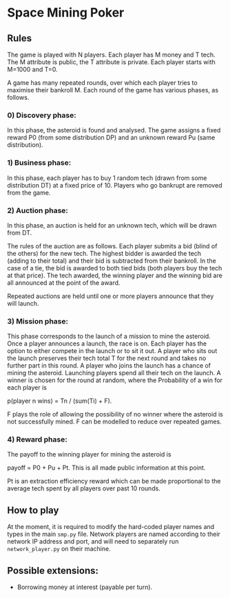 # Space Mining Poker

## Rules

The game is played with N players. Each player has M money and T tech. The M attribute is public, the T attribute is private.
Each player starts with M=1000 and T=0.

A game has many repeated rounds, over which each player tries to maximise their bankroll M. Each round of the game has various phases, as follows.

### 0) Discovery phase:
In this phase, the asteroid is found and analysed. The game assigns a fixed reward P0 (from some distribution DP) and an unknown reward Pu (same distribution).

### 1) Business phase:
In this phase, each player has to buy 1 random tech (drawn from some distribution DT) at a fixed price of 10.
Players who go bankrupt are removed from the game.

### 2) Auction phase:
In this phase, an auction is held for an unknown tech, which will be drawn from DT.

The rules of the auction are as follows. Each player submits a bid (blind of the others) for the new tech. The highest bidder is awarded the tech (adding to their total) and their bid is subtracted from their bankroll. In the case of a tie, the bid is awarded to both tied bids (both players buy the tech at that price). The tech awarded, the winning player and the winning bid are all announced at the point of the award.

Repeated auctions are held until one or more players announce that they will launch.

### 3) Mission phase:
This phase corresponds to the launch of a mission to mine the asteroid.
Once a player announces a launch, the race is on. Each player has the option to either compete in the launch or to sit it out. A player who sits out the launch preserves their tech total T for the next round and takes no further part in this round.
A player who joins the launch has a chance of mining the asteroid.
Launching players spend all their tech on the launch.
A winner is chosen for the round at random, where the Probability of a win for each player is

p(player n wins) = Tn / (sum(Ti) + F).

F plays the role of allowing the possibility of no winner where the asteroid is not successfully mined. F can be modelled to reduce over repeated games.

### 4) Reward phase:
The payoff to the winning player for mining the asteroid is

payoff = P0 + Pu + Pt.
This is all made public information at this point.

Pt is an extraction efficiency reward which can be made proportional to the average tech spent by all players over past 10 rounds.


## How to play
At the moment, it is required to modify the hard-coded player names and types in the main `smp.py` file.
Network players are named according to their network IP address and port, and will need to separately run `network_player.py` on their machine.


## Possible extensions:
- Borrowing money at interest (payable per turn).
